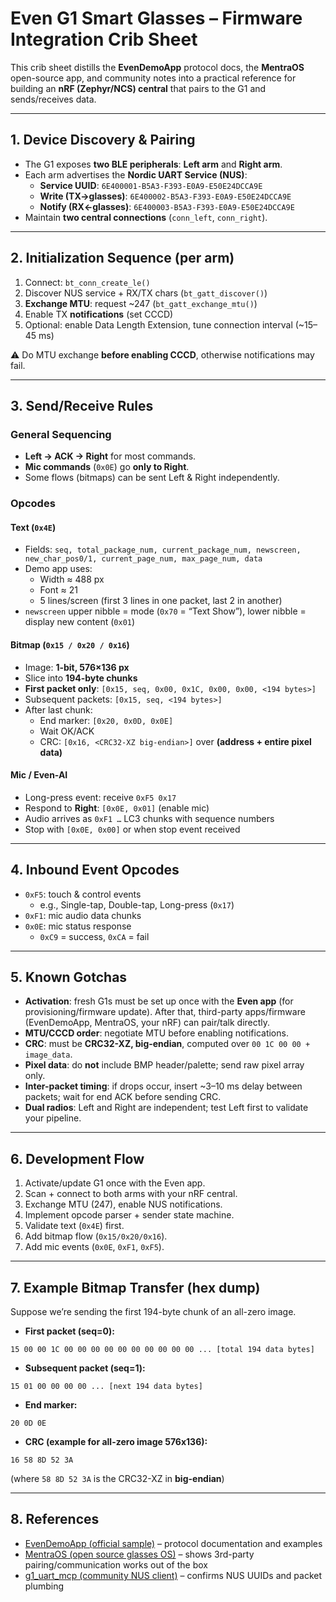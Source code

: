 # Even G1 Smart Glasses – Firmware Integration Crib Sheet

This crib sheet distills the **EvenDemoApp** protocol docs, the **MentraOS** open-source app, and community notes into a practical reference for building an **nRF (Zephyr/NCS) central** that pairs to the G1 and sends/receives data.

---

## 1. Device Discovery & Pairing

- The G1 exposes **two BLE peripherals**: **Left arm** and **Right arm**.
- Each arm advertises the **Nordic UART Service (NUS)**:
  - **Service UUID**: `6E400001-B5A3-F393-E0A9-E50E24DCCA9E`
  - **Write (TX→glasses)**: `6E400002-B5A3-F393-E0A9-E50E24DCCA9E`
  - **Notify (RX←glasses)**: `6E400003-B5A3-F393-E0A9-E50E24DCCA9E`
- Maintain **two central connections** (`conn_left`, `conn_right`).

---

## 2. Initialization Sequence (per arm)

1. Connect: `bt_conn_create_le()`
2. Discover NUS service + RX/TX chars (`bt_gatt_discover()`)
3. **Exchange MTU**: request ~247 (`bt_gatt_exchange_mtu()`)
4. Enable TX **notifications** (set CCCD)
5. Optional: enable Data Length Extension, tune connection interval (~15–45 ms)

⚠️ Do MTU exchange **before enabling CCCD**, otherwise notifications may fail.

---

## 3. Send/Receive Rules

### General Sequencing
- **Left → ACK → Right** for most commands.
- **Mic commands** (`0x0E`) go **only to Right**.
- Some flows (bitmaps) can be sent Left & Right independently.

### Opcodes

#### Text (`0x4E`)
- Fields: `seq, total_package_num, current_package_num, newscreen, new_char_pos0/1, current_page_num, max_page_num, data`
- Demo app uses:
  - Width ≈ 488 px
  - Font ≈ 21
  - 5 lines/screen (first 3 lines in one packet, last 2 in another)
- `newscreen` upper nibble = mode (`0x70` = “Text Show”), lower nibble = display new content (`0x01`)

#### Bitmap (`0x15 / 0x20 / 0x16`)
- Image: **1-bit, 576×136 px**
- Slice into **194-byte chunks**
- **First packet only**: `[0x15, seq, 0x00, 0x1C, 0x00, 0x00, <194 bytes>]`
- Subsequent packets: `[0x15, seq, <194 bytes>]`
- After last chunk:
  - End marker: `[0x20, 0x0D, 0x0E]`
  - Wait OK/ACK
  - CRC: `[0x16, <CRC32-XZ big-endian>]` over **(address + entire pixel data)**

#### Mic / Even-AI
- Long-press event: receive `0xF5 0x17`
- Respond to **Right**: `[0x0E, 0x01]` (enable mic)
- Audio arrives as `0xF1 …` LC3 chunks with sequence numbers
- Stop with `[0x0E, 0x00]` or when stop event received

---

## 4. Inbound Event Opcodes

- `0xF5`: touch & control events  
  - e.g., Single-tap, Double-tap, Long-press (`0x17`)
- `0xF1`: mic audio data chunks
- `0x0E`: mic status response  
  - `0xC9` = success, `0xCA` = fail

---

## 5. Known Gotchas

- **Activation**: fresh G1s must be set up once with the **Even app** (for provisioning/firmware update). After that, third-party apps/firmware (EvenDemoApp, MentraOS, your nRF) can pair/talk directly.
- **MTU/CCCD order**: negotiate MTU before enabling notifications.
- **CRC**: must be **CRC32-XZ, big-endian**, computed over `00 1C 00 00 + image_data`.
- **Pixel data**: do **not** include BMP header/palette; send raw pixel array only.
- **Inter-packet timing**: if drops occur, insert ~3–10 ms delay between packets; wait for end ACK before sending CRC.
- **Dual radios**: Left and Right are independent; test Left first to validate your pipeline.

---

## 6. Development Flow

1. Activate/update G1 once with the Even app.
2. Scan + connect to both arms with your nRF central.
3. Exchange MTU (247), enable NUS notifications.
4. Implement opcode parser + sender state machine.
5. Validate text (`0x4E`) first.
6. Add bitmap flow (`0x15/0x20/0x16`).
7. Add mic events (`0x0E`, `0xF1`, `0xF5`).

---

## 7. Example Bitmap Transfer (hex dump)

Suppose we’re sending the first 194-byte chunk of an all-zero image.

- **First packet (seq=0):**

```
15 00 00 1C 00 00 00 00 00 00 00 00 00 00 ... [total 194 data bytes]
```

- **Subsequent packet (seq=1):**

```
15 01 00 00 00 00 ... [next 194 data bytes]
```

- **End marker:**

```
20 0D 0E
```

- **CRC (example for all-zero image 576x136):**

```
16 58 8D 52 3A
```

(where `58 8D 52 3A` is the CRC32-XZ in **big-endian**)

---

## 8. References

- [EvenDemoApp (official sample)](https://github.com/even-realities/EvenDemoApp) – protocol documentation and examples
- [MentraOS (open source glasses OS)](https://github.com/Mentra-Community/MentraOS) – shows 3rd-party pairing/communication works out of the box
- [g1_uart_mcp (community NUS client)](https://github.com/danroblewis/g1_uart_mcp) – confirms NUS UUIDs and packet plumbing

